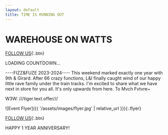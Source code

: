 ```yaml
---
layout: default
title: TIME IS RUNNING OUT
---
```


# WAREHOUSE ON WATTS

[FOLLOW US](https://www.instagram.com/fizzfuze?igsh=MXJkbzg1cHR5Z3c2Mw==){:.btn}

<div id="countdown">LOADING COUNTDOWN...</div>

----FIZZ&FUZE 2023-2024----
This weekend marked exactly one year with 9th & Girard. After 66 crazy functions, L&I finally caught wind of our happy little rave family under the train tracks. I'm excited to share what we have next in store for you all. It's only upwards from here. To Mvch Fvtvre~

W3W: ///tiger.text.offer///

![Event Flyer]({{ '/assets/images/flyer.jpg' | relative_url }}){:.flyer}

[FOLLOW US]([(https://www.instagram.com/fizzfuze?igsh=MXJkbzg1cHR5Z3c2Mw==)]){:.btn}

<p class="anniversary">HAPPY 1 YEAR ANNIVERSARY!</p>

